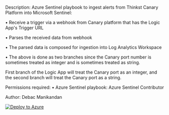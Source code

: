 Description: Azure Sentinel playbook to ingest alerts from Thinkst Canary Platform into Microsoft Sentinel:

• Receive a trigger via a webhook from Canary platform that has the Logic App's Trigger URL

• Parses the received data from webhook

• The parsed data is composed for ingestion into Log Analytics Workspace

• The above is done as two branches since the Canary port number is sometimes treated as integer and is sometimes treated as string.

First branch of the Logic App will treat the Canary port as an integer, and the second branch will treat the Canary port as a string.

Permissions required:
• Azure Sentinel playbook: Azure Sentinel Contributor

Author: Debac Manikandan

[![Deploy to Azure](https://aka.ms/deploytoazurebutton)](https://portal.azure.com/#create/Microsoft.Template/uri/https%3A%2F%2Fraw.githubusercontent.com%2Fdark-binary%2FMicrosoftSentinel%2Fmain%2FLogicApps%2FCanary%2520Token%2520Alerts%2FIngest-CanaryAlerts.json)
